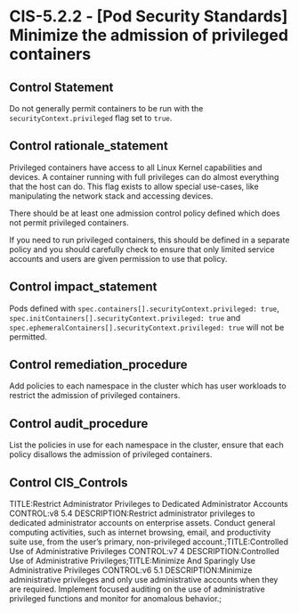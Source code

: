 # CIS-5.2.2 - \[Pod Security Standards\] Minimize the admission of privileged containers

## Control Statement

Do not generally permit containers to be run with the `securityContext.privileged` flag set to `true`.

## Control rationale_statement

Privileged containers have access to all Linux Kernel capabilities and devices. A container running with full privileges can do almost everything that the host can do. This flag exists to allow special use-cases, like manipulating the network stack and accessing devices. 

There should be at least one admission control policy defined which does not permit privileged containers. 

If you need to run privileged containers, this should be defined in a separate policy and you should carefully check to ensure that only limited service accounts and users are given permission to use that policy.

## Control impact_statement

Pods defined with `spec.containers[].securityContext.privileged: true`, `spec.initContainers[].securityContext.privileged: true` and `spec.ephemeralContainers[].securityContext.privileged: true` will not be permitted.

## Control remediation_procedure

Add policies to each namespace in the cluster which has user workloads to restrict the admission of privileged containers.

## Control audit_procedure

List the policies in use for each namespace in the cluster, ensure that each policy disallows the admission of privileged containers.

## Control CIS_Controls

TITLE:Restrict Administrator Privileges to Dedicated Administrator Accounts CONTROL:v8 5.4 DESCRIPTION:Restrict administrator privileges to dedicated administrator accounts on enterprise assets. Conduct general computing activities, such as internet browsing, email, and productivity suite use, from the user’s primary, non-privileged account.;TITLE:Controlled Use of Administrative Privileges CONTROL:v7 4 DESCRIPTION:Controlled Use of Administrative Privileges;TITLE:Minimize And Sparingly Use Administrative Privileges CONTROL:v6 5.1 DESCRIPTION:Minimize administrative privileges and only use administrative accounts when they are required. Implement focused auditing on the use of administrative privileged functions and monitor for anomalous behavior.;
